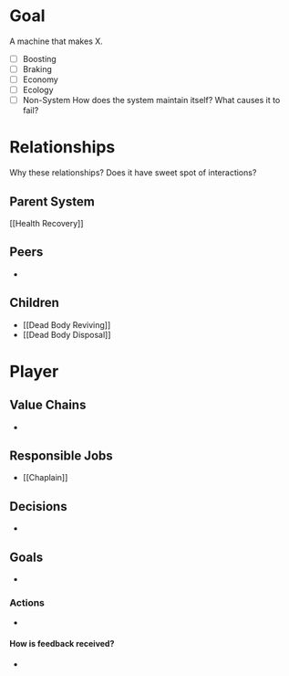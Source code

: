 # Goal
A machine that makes X.
- [ ] Boosting
- [ ] Braking
- [ ] Economy
- [ ] Ecology
- [ ] Non-System
How does the system maintain itself? What causes it to fail?
# Relationships
Why these relationships?
Does it have sweet spot of interactions?
## Parent System
[[Health Recovery]]
## Peers
- 
## Children
- [[Dead Body Reviving]]
- [[Dead Body Disposal]]
# Player
## Value Chains
- 
## Responsible Jobs
- [[Chaplain]]
## Decisions
- 
## Goals
- 
### Actions
- 
#### How is feedback received?
- 
